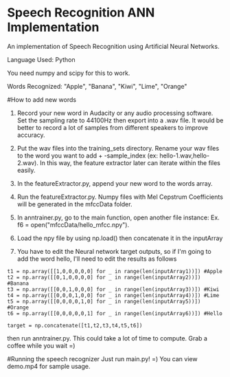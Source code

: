 Speech Recognition ANN Implementation
=====================================

An implementation of Speech Recognition using Artificial Neural Networks. 

Language Used: Python

You need numpy and scipy for this to work.

Words Recognized: "Apple", "Banana", "Kiwi", "Lime", "Orange"


#How to add new words

1. Record your new word in Audacity or any audio processing software. Set the sampling rate to 44100Hz then export into a .wav file. It would be better to record a lot of samples from different speakers to improve accuracy.

2. Put the wav files into the training_sets directory. Rename your wav files to the word you want to add + -sample_index (ex: hello-1.wav,hello-2.wav). In this way, the feature extractor later can iterate within the files easily.

3. In the featureExtractor.py, append your new word to the words array.

4. Run the featureExtractor.py. Numpy files with Mel Cepstrum Coefficients will be generated in the mfccData folder.

5. In anntrainer.py, go to the main function, open another file instance: Ex. f6 = open("mfccData/hello_mfcc.npy").

6. Load the npy file by using np.load() then concatenate it in the inputArray

7. You have to edit the Neural network target outputs, so if I'm going to add the word hello, I'll need to edit the results as follows

```
t1 = np.array([[1,0,0,0,0,0] for _ in range(len(inputArray1))]) #Apple
t2 = np.array([[0,1,0,0,0,0] for _ in range(len(inputArray2))]) #Banana
t3 = np.array([[0,0,1,0,0,0] for _ in range(len(inputArray3))]) #Kiwi
t4 = np.array([[0,0,0,1,0,0] for _ in range(len(inputArray4))]) #Lime
t5 = np.array([[0,0,0,0,1,0] for _ in range(len(inputArray5))]) #Orange
t6 = np.array([[0,0,0,0,0,1] for _ in range(len(inputArray6))]) #Hello

target = np.concatenate([t1,t2,t3,t4,t5,t6])
```

then run anntrainer.py. This could take a lot of time to compute. Grab a coffee while you wait =)

#Running the speech recognizer
Just run main.py! =)
You can view demo.mp4 for sample usage.


